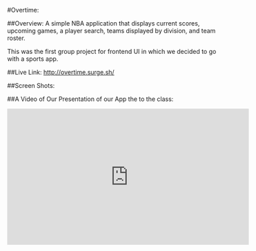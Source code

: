 #Overtime:

##Overview:
A simple NBA application that displays current scores, upcoming games, a player search, teams displayed by division, and team roster.

This was the first group project for frontend UI in which we decided to go with a sports app.

##Live Link:
http://overtime.surge.sh/

##Screen Shots:



##A Video of Our Presentation of our App the to the class:

<iframe width="560" height="315" src="https://www.youtube.com/embed/CmFMRkhjoZc" frameborder="0" allow="accelerometer; autoplay; clipboard-write; encrypted-media; gyroscope; picture-in-picture" allowfullscreen></iframe>
